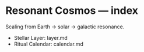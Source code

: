 # Resonant Cosmos — index

Scaling from Earth → solar → galactic resonance.

- Stellar Layer: layer.md
- Ritual Calendar: calendar.md
